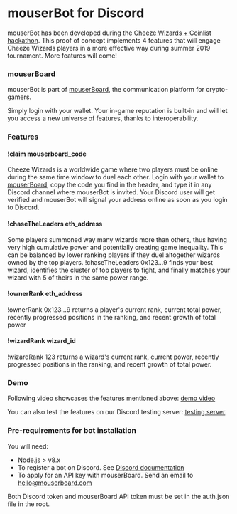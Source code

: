 # mouserBot for Discord #

mouserBot has been developed during the [Cheeze Wizards + Coinlist hackathon](https://coinlist.co/build/cheezewizards).
This proof of concept implements 4 features that will engage Cheeze Wizards players in a more effective way during  summer 2019 tournament. More features will come!

### mouserBoard ###

mouserBot is part of [mouserBoard](https://mouserboard.com), the communication platform for crypto-gamers.

Simply login with your wallet. Your in-game reputation is built-in and will let you access a new universe of features, thanks to interoperability. 

### Features ###

#### !claim mouserboard_code ####

Cheeze Wizards is a worldwide game where two players must be online during the same time window to duel each other. 
Login with your wallet to [mouserBoard](https://mouserboard.com), copy the code you find in the header, and type it in any Discord channel where mouserBot is invited. Your Discord user will get verified and mouserBot will signal your address online as soon as you login to Discord. 

#### !chaseTheLeaders eth_address ####

Some players summoned way many wizards more than others, thus having very high cumulative power and potentially creating game inequality. This can be balanced by lower ranking players if they duel altogether wizards owned by the top players.
!chaseTheLeaders 0x123...9 finds your best wizard, identifies the cluster of top players to fight, and finally matches your wizard with 5 of theirs in the same power range. 

#### !ownerRank eth_address ####

!ownerRank 0x123...9 returns a player's current rank, current total power, recently progressed positions in the ranking, and recent growth of total power

#### !wizardRank wizard_id ####

!wizardRank 123 returns a wizard's current rank, current power, recently progressed positions in the ranking, and recent growth of total power.

### Demo ###

Following video showcases the features mentioned above: [demo video](https://youtu.be/zQKLtE-mhJs)

You can also test the features on our Discord testing server: [testing server](https://discord.gg/MQEhK2H)

### Pre-requirements for bot installation ###

You will need:
* Node.js > v8.x
* To register a bot on Discord. See [Discord documentation](https://discordapp.com/developers/docs/topics/oauth2#bots)
* To apply for an API key with mouserBoard. Send an email to [hello@mouserboard.com](hello@mouserboard.com)

Both Discord token and mouserBoard API token must be set in the auth.json file in the root.




